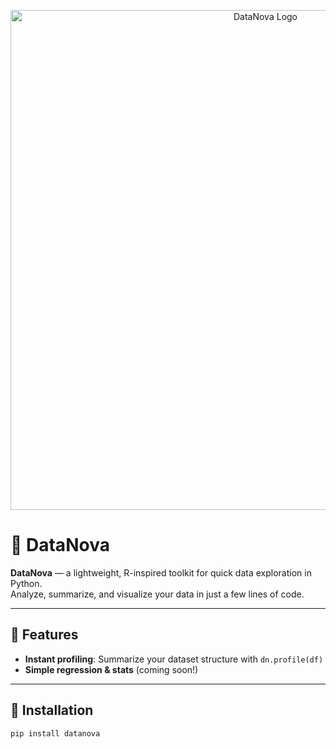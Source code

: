<p align="center">
  <img src="https://raw.githubusercontent.com/Riley25/DataNova/refs/heads/main/imges/supernova.jpg" alt="DataNova Logo" width="800">
</p>

# 🌌 DataNova
**DataNova** — a lightweight, R-inspired toolkit for quick data exploration in Python.  
Analyze, summarize, and visualize your data in just a few lines of code.

---

## 🚀 Features
- **Instant profiling**: Summarize your dataset structure with `dn.profile(df)`
- **Simple regression & stats** (coming soon!)

---

## 🧭 Installation
```bash
pip install datanova
